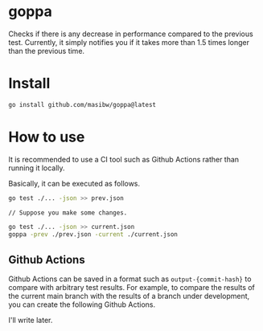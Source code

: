 # goppa
Checks if there is any decrease in performance compared to the previous test. Currently, it simply notifies you if it takes more than 1.5 times longer than the previous time.

# Install

```bash
go install github.com/masibw/goppa@latest
```

# How to use
It is recommended to use a CI tool such as Github Actions rather than running it locally.

Basically, it can be executed as follows.
```Bash
go test ./... -json >> prev.json

// Suppose you make some changes.

go test ./... -json >> current.json
goppa -prev ./prev.json -current ./current.json 
```

## Github Actions
Github Actions can be saved in a format such as `output-{commit-hash}` to compare with arbitrary test results.
For example, to compare the results of the current main branch with the results of a branch under development, you can create the following Github Actions.


I'll write later.